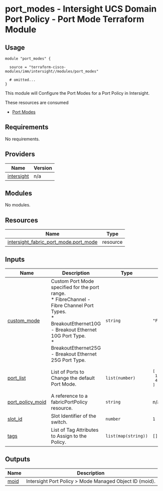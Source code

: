 # port_modes - Intersight UCS Domain Port Policy - Port Mode Terraform Module

## Usage

```hcl
module "port_modes" {

  source = "terraform-cisco-modules/imm/intersight//modules/port_modes"

  # omitted...
}
```

This module will Configure the Port Modes for a Port Policy in Intersight.

These resources are consumed

* [Port Modes](https://registry.terraform.io/providers/CiscoDevNet/intersight/latest/docs/resources/fabric_port_mode)

<!-- BEGINNING OF PRE-COMMIT-TERRAFORM DOCS HOOK -->
## Requirements

No requirements.

## Providers

| Name | Version |
|------|---------|
| <a name="provider_intersight"></a> [intersight](#provider\_intersight) | n/a |

## Modules

No modules.

## Resources

| Name | Type |
|------|------|
| [intersight_fabric_port_mode.port_mode](https://registry.terraform.io/providers/CiscoDevNet/intersight/latest/docs/resources/fabric_port_mode) | resource |

## Inputs

| Name | Description | Type | Default | Required |
|------|-------------|------|---------|:--------:|
| <a name="input_custom_mode"></a> [custom\_mode](#input\_custom\_mode) | Custom Port Mode specified for the port range.<br>* FibreChannel - Fibre Channel Port Types.<br>* BreakoutEthernet10G - Breakout Ethernet 10G Port Type.<br>* BreakoutEthernet25G - Breakout Ethernet 25G Port Type. | `string` | `"FibreChannel"` | no |
| <a name="input_port_list"></a> [port\_list](#input\_port\_list) | List of Ports to Change the default Port Mode. | `list(number)` | <pre>[<br>  1,<br>  4<br>]</pre> | no |
| <a name="input_port_policy_moid"></a> [port\_policy\_moid](#input\_port\_policy\_moid) | A reference to a fabricPortPolicy resource. | `string` | n/a | yes |
| <a name="input_slot_id"></a> [slot\_id](#input\_slot\_id) | Slot Identifier of the switch. | `number` | `1` | no |
| <a name="input_tags"></a> [tags](#input\_tags) | List of Tag Attributes to Assign to the Policy. | `list(map(string))` | `[]` | no |

## Outputs

| Name | Description |
|------|-------------|
| <a name="output_moid"></a> [moid](#output\_moid) | Intersight Port Policy > Mode Managed Object ID (moid). |
<!-- END OF PRE-COMMIT-TERRAFORM DOCS HOOK -->
